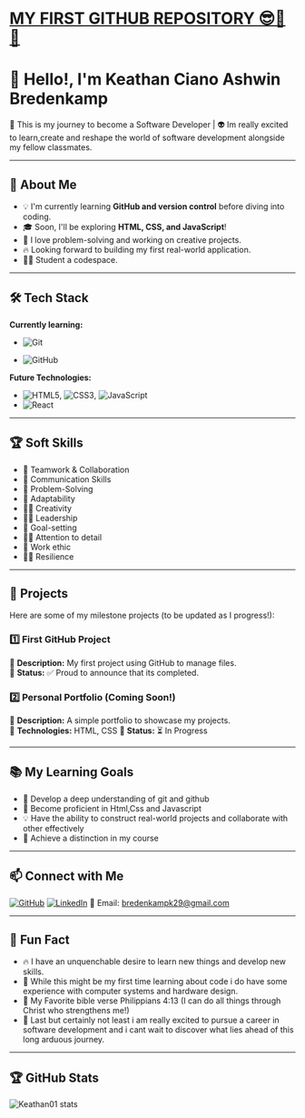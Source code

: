 # <u>MY FIRST GITHUB REPOSITORY 😎🥳🥳</u>

# 🙌 Hello!, I'm Keathan Ciano Ashwin Bredenkamp

🌴 This is my journey to become a Software Developer | 👽 Im really excited to learn,create and reshape the world of software development alongside my fellow classmates.

---

## 🎯 About Me

- 💡 I'm currently learning **GitHub and version control** before diving into coding.
- 🎓 Soon, I'll be exploring **HTML, CSS, and JavaScript**!
- 🤖 I love problem-solving and working on creative projects.
- 🔥 Looking forward to building my first real-world application.
- 👨‍🎓 Student a codespace.

---

## 🛠️ Tech Stack

**Currently learning:**

- ![Git](https://img.shields.io/badge/-Git-F05032?style=flat&logo=git&logoColor=white)

- ![GitHub](https://img.shields.io/badge/-GitHub-181717?style=flat-circle&logo=github)

**Future Technologies:**

- ![HTML5](https://img.shields.io/badge/-HTML5-black?style=flat-circle&logo=html5&logoColor=white), ![CSS3](https://img.shields.io/badge/-CSS3-black?style=flat-circle&logo=css3), ![JavaScript](https://img.shields.io/badge/-JavaScript-black?style=flat-circle&logo=javascript)
- ![React](https://img.shields.io/badge/-React-black?style=flat-circle&logo=react)

---

## 🏆 Soft Skills

- 🤝 Teamwork & Collaboration
- 📢 Communication Skills
- 🎯 Problem-Solving
- 🚀 Adaptability
- 👨‍🎨 Creativity
- 🦸‍♂️ Leadership
- 🥇 Goal-setting
- 🕵️‍♂️ Attention to detail
- 🤖 Work ethic
- 🧗‍♂️ Resilience


---

## 📌 Projects

Here are some of my milestone projects (to be updated as I progress!):

### **1️⃣ First GitHub Project**

🔹 **Description:** My first project using GitHub to manage files.  
🔹 **Status:** ✅ Proud to announce that its completed.

### **2️⃣ Personal Portfolio** (Coming Soon!)

🔹 **Description:** A simple portfolio to showcase my projects.  
🔹 **Technologies:** HTML, CSS
🔹 **Status:** ⏳ In Progress

---

## 📚 My Learning Goals

- 🚀 Develop a deep understanding of git and github
- 🎨 Become proficient in Html,Css and Javascript
- 💡 Have the ability to construct real-world projects and collaborate with other effectively
- 👑 Achieve a distinction in my course


---

## 📫 Connect with Me

[![GitHub](https://img.shields.io/badge/-GitHub-181717?style=flat&logo=github&logoColor=white)](https://github.com/Keathan01?tab=repositories)
[![LinkedIn](https://img.shields.io/badge/-LinkedIn-blue?style=flat&logo=linkedin&logoColor=white)](https://www.linkedin.com/in/keathan-bredenkamp-09a04928a/)
📧 Email: [bredenkampk29@gmail.com](Keathan:bredenkampk29@gmail.com)

---

## 🚀 Fun Fact

- 🔥 I have an unquenchable desire to learn new things and develop new skills.
- 🐣 While this might be my first time learning about code i do have some experience with computer systems and hardware design.
- 📖 My Favorite bible verse Philippians 4:13 (I can do all things through Christ who strengthens me!) 
- 🌋 Last but certainly not least i am really excited to pursue a career in software development and i cant wait to discover what lies ahead of this long arduous journey.


---

## 🏆 GitHub Stats

![Keathan01 stats]()
